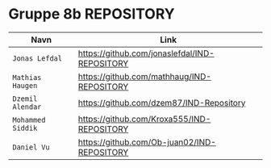 <h1> Gruppe 8b REPOSITORY </h1>

| Navn | Link |
| --- | --- |
| `Jonas Lefdal` | https://github.com/jonaslefdal/IND-REPOSITORY |
| `Mathias Haugen`  |https://github.com/mathhaug/IND-REPOSITORY  |  
| `Dzemil Alendar` |https://github.com/dzem87/IND-Repository  |
| `Mohammed Siddik` | https://github.com/Kroxa555/IND-REPOSITORY |
| `Daniel Vu` |https://github.com/Ob-juan02/IND-REPOSITORY |
